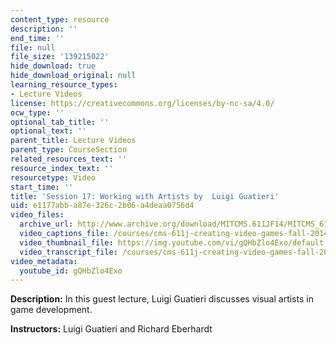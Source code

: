 ```yaml
---
content_type: resource
description: ''
end_time: ''
file: null
file_size: '139215022'
hide_download: true
hide_download_original: null
learning_resource_types:
- Lecture Videos
license: https://creativecommons.org/licenses/by-nc-sa/4.0/
ocw_type: ''
optional_tab_title: ''
optional_text: ''
parent_title: Lecture Videos
parent_type: CourseSection
related_resources_text: ''
resource_index_text: ''
resourcetype: Video
start_time: ''
title: 'Session 17: Working with Artists by  Luigi Guatieri'
uid: e1177abb-a87e-326c-2b06-a4deaa0756d4
video_files:
  archive_url: http://www.archive.org/download/MITCMS.611JF14/MITCMS_611JF14_lec17_300k.mp4
  video_captions_file: /courses/cms-611j-creating-video-games-fall-2014/40fd8da825d05c99a1def98727eeb256_gQHbZlo4Exo.vtt
  video_thumbnail_file: https://img.youtube.com/vi/gQHbZlo4Exo/default.jpg
  video_transcript_file: /courses/cms-611j-creating-video-games-fall-2014/4dfcfe19c67db2ab4cc245e510a6e7d4_gQHbZlo4Exo.pdf
video_metadata:
  youtube_id: gQHbZlo4Exo
---
```


**Description:** In this guest lecture, Luigi Guatieri discusses visual artists in game development.

**Instructors:** Luigi Guatieri and Richard Eberhardt

